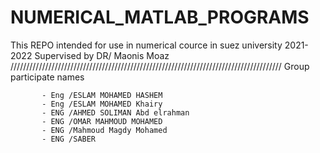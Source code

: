 # NUMERICAL_MATLAB_PROGRAMS
This REPO intended for use in numerical cource in suez university 2021-2022 
Supervised by  DR/ Maonis Moaz
//////////////////////////////////////////////////////////////////////////////////////
 Group participate names
 
           - Eng /ESLAM MOHAMED HASHEM
           - Eng /ESLAM MOHAMED Khairy
           - ENG /AHMED SOLIMAN Abd elrahman
           - ENG /OMAR MAHMOUD MOHAMED
           - ENG /Mahmoud Magdy Mohamed 
           - ENG /SABER
